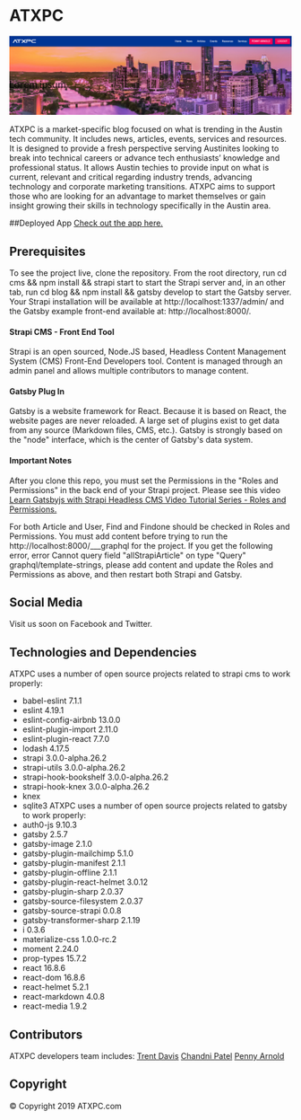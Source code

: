 # ATXPC
![alt text](homepage.PNG "ATXPC Home")

ATXPC is a market-specific blog focused on what is trending in the Austin tech community.  It includes news, articles, events, services and resources.  It is designed to provide a fresh perspective serving Austinites looking to break into technical careers or advance tech enthusiasts’ knowledge and professional status. It allows Austin techies to provide input on what is current, relevant and critical regarding industry trends, advancing technology and corporate marketing transitions.  ATXPC aims to support those who are looking for an advantage to market themselves or gain insight growing their skills in technology specifically in the Austin area.

##Deployed App
[Check out the app here.](http://localhost:8000/)


## Prerequisites
To see the project live, clone the repository. From the root directory, run cd cms && npm install && strapi start to start the Strapi server and, in an other tab, run cd blog && npm install && gatsby develop to start the Gatsby server. Your Strapi installation will be available at http://localhost:1337/admin/ and the Gatsby example front-end available at: http://localhost:8000/.

#### Strapi CMS - Front End Tool
Strapi is an open sourced, Node.JS based, Headless Content Management System (CMS) Front-End Developers tool. Content is managed through an admin panel and allows multiple contributors to manage content.

#### Gatsby Plug In
Gatsby is a  website framework for React. Because it is based on React, the website pages are never reloaded. A large set of  plugins exist to get data from any source (Markdown files, CMS, etc.). Gatsby is strongly based on the "node" interface, which is the center of Gatsby's data system.

#### Important Notes
After you clone this repo, you must set the Permissions in the "Roles and Permissions" in the back end of your Strapi project. Please see this video [Learn Gatsbyjs with Strapi Headless CMS Video Tutorial Series - Roles and Permissions.](https://www.youtube.com/watch?v=1jev6QRwcSo)

For both Article and User, Find and Findone should be checked in Roles and Permissions. You must add content before trying to run the http://localhost:8000/___graphql for the project.
If you get the following error, error Cannot query field "allStrapiArticle" on type "Query" graphql/template-strings, please add content and update the Roles and Permissions as above, and then restart both Strapi and Gatsby.
## Social Media
Visit us soon on Facebook and Twitter.
## Technologies and Dependencies
ATXPC uses a number of open source projects related to strapi cms to work properly:
* babel-eslint 7.1.1
* eslint 4.19.1
* eslint-config-airbnb 13.0.0
* eslint-plugin-import 2.11.0
* eslint-plugin-react 7.7.0
* lodash 4.17.5
* strapi 3.0.0-alpha.26.2
* strapi-utils 3.0.0-alpha.26.2
* strapi-hook-bookshelf 3.0.0-alpha.26.2
* strapi-hook-knex 3.0.0-alpha.26.2
* knex
* sqlite3
ATXPC uses a number of open source projects related to gatsby to work properly:
* auth0-js 9.10.3
* gatsby 2.5.7
* gatsby-image 2.1.0
* gatsby-plugin-mailchimp 5.1.0 
* gatsby-plugin-manifest 2.1.1
* gatsby-plugin-offline 2.1.1
* gatsby-plugin-react-helmet 3.0.12
* gatsby-plugin-sharp 2.0.37
* gatsby-source-filesystem 2.0.37
* gatsby-source-strapi 0.0.8
* gatsby-transformer-sharp 2.1.19
* i 0.3.6
* materialize-css 1.0.0-rc.2
* moment 2.24.0
* prop-types 15.7.2
* react 16.8.6
* react-dom 16.8.6
* react-helmet 5.2.1
* react-markdown 4.0.8
* react-media 1.9.2
## Contributors
ATXPC developers team includes:
[Trent Davis](https://github.com/trentdavis78)
[Chandni Patel](https://github.com/chandnibpatel)
[Penny Arnold](https://github.com/PennyArnold)
## Copyright
© Copyright 2019 ATXPC.com